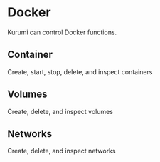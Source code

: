 # Docker
Kurumi can control Docker functions.

## Container
Create, start, stop, delete, and inspect containers

## Volumes
Create, delete, and inspect volumes

## Networks
Create, delete, and inspect networks
